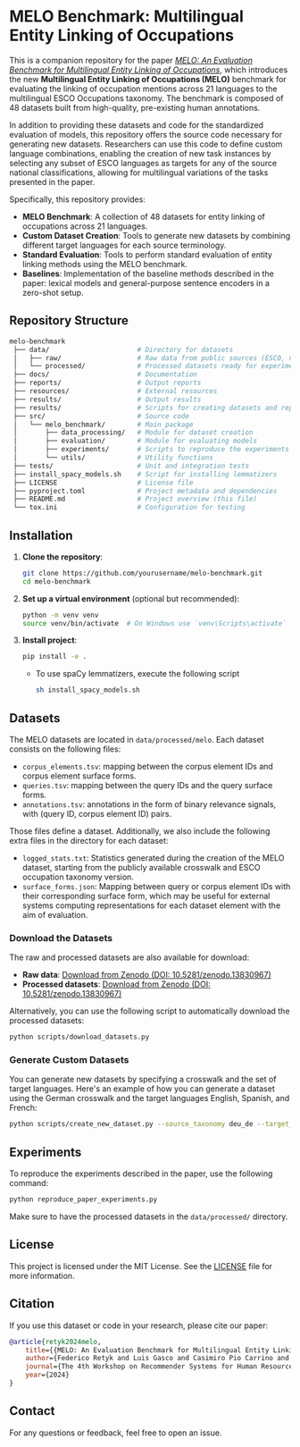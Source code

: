 # MELO Benchmark: Multilingual Entity Linking of Occupations

This is a companion repository for the paper 
[*MELO: An Evaluation Benchmark for Multilingual Entity Linking of Occupations*](https://github.com/Avature/melo-benchmark), 
which introduces the new **Multilingual Entity Linking of Occupations (MELO)** 
benchmark for evaluating the linking of occupation mentions across 21 languages 
to the multilingual ESCO Occupations taxonomy. The benchmark is composed of 48 
datasets built from high-quality, pre-existing human annotations.

In addition to providing these datasets and code for the standardized 
evaluation of models, this repository offers the source code necessary for 
generating new datasets. Researchers can use this code to define custom 
language combinations, enabling the creation of new task instances by selecting 
any subset of ESCO languages as targets for any of the source national 
classifications, allowing for multilingual variations of the tasks presented 
in the paper.

Specifically, this repository provides:

- **MELO Benchmark**: A collection of 48 datasets for entity linking of 
        occupations across 21 languages.
- **Custom Dataset Creation**: Tools to generate new datasets by combining 
        different target languages for each source terminology.
- **Standard Evaluation**: Tools to perform standard evaluation of entity 
        linking methods using the MELO benchmark.
- **Baselines**: Implementation of the baseline methods described in the 
        paper: lexical models and general-purpose sentence encoders in a 
        zero-shot setup.


## Repository Structure

```bash
melo-benchmark
 ├── data/                      # Directory for datasets
 │   ├── raw/                   # Raw data from public sources (ESCO, national terminologies)
 │   └── processed/             # Processed datasets ready for experiments
 ├── docs/                      # Documentation
 ├── reports/                   # Output reports
 ├── resources/                 # External resources
 ├── results/                   # Output results
 ├── results/                   # Scripts for creating datasets and reproducing experiments
 ├── src/                       # Source code
 │   └── melo_benchmark/        # Main package
 │       ├── data_processing/   # Module for dataset creation
 │       ├── evaluation/        # Module for evaluating models
 │       ├── experiments/       # Scripts to reproduce the experiments
 │       └── utils/             # Utility functions
 ├── tests/                     # Unit and integration tests
 ├── install_spacy_models.sh    # Script for installing lemmatizers
 ├── LICENSE                    # License file
 ├── pyproject.toml             # Project metadata and dependencies
 ├── README.md                  # Project overview (this file)
 └── tox.ini                    # Configuration for testing
```


## Installation

1. **Clone the repository**:
   ```bash
   git clone https://github.com/yourusername/melo-benchmark.git
   cd melo-benchmark
   ```

2. **Set up a virtual environment** (optional but recommended):
   ```bash
   python -m venv venv
   source venv/bin/activate  # On Windows use `venv\Scripts\activate`
   ```

3. **Install project**:
     ```bash
     pip install -e .
     ```
   - To use spaCy lemmatizers, execute the following script
     ```bash
     sh install_spacy_models.sh
     ```


## Datasets

The MELO datasets are located in `data/processed/melo`. Each dataset consists
on the following files:
 - `corpus_elements.tsv`: mapping between the corpus element IDs and
        corpus element surface forms.
 - `queries.tsv`: mapping between the query IDs and the query surface forms.
 - `annotations.tsv`: annotations in the form of binary relevance signals, with 
        (query ID, corpus element ID) pairs.

Those files define a dataset. Additionally, we also include the following extra
files in the directory for each dataset:
 - `logged_stats.txt`: Statistics generated during the creation of the MELO dataset,
        starting from the publicly available crosswalk and ESCO occupation taxonomy
        version.
 - `surface_forms.json`: Mapping between query or corpus element IDs with their
        corresponding surface form, which may be useful for external systems computing
        representations for each dataset element with the aim of evaluation.


### Download the Datasets

The raw and processed datasets are also available for download:

- **Raw data**: [Download from Zenodo (DOI: 10.5281/zenodo.13830967)](https://zenodo.org/records/13830968/files/melo_benchmark_raw.zip?download=1)
- **Processed datasets**: [Download from Zenodo (DOI: 10.5281/zenodo.13830967)](https://zenodo.org/records/13830968/files/melo_benchmark_processed.zip?download=1)

Alternatively, you can use the following script to automatically download the processed datasets:
```bash
python scripts/download_datasets.py
```


### Generate Custom Datasets

You can generate new datasets by specifying a crosswalk and the set of target languages. 
Here's an example of how you can generate a dataset using the German crosswalk and the target
languages English, Spanish, and French:

```bash
python scripts/create_new_dataset.py --source_taxonomy deu_de --target_languages en,es,fr
```


## Experiments

To reproduce the experiments described in the paper, use the following command:

```bash
python reproduce_paper_experiments.py
```

Make sure to have the processed datasets in the `data/processed/` directory.


## License

This project is licensed under the MIT License. See the [LICENSE](LICENSE) file for more information.


## Citation

If you use this dataset or code in your research, please cite our paper:

```bibtex
@article{retyk2024melo,
    title={{MELO: An Evaluation Benchmark for Multilingual Entity Linking of Occupations}},
    author={Federico Retyk and Luis Gasco and Casimiro Pio Carrino and Daniel Deniz and Rabih Zbib},
    journal={The 4th Workshop on Recommender Systems for Human Resources (RecSys in HR’24), in conjunction with the 18th ACM Conference on Recommender Systems},
    year={2024}
}
```


## Contact

For any questions or feedback, feel free to open an issue.
